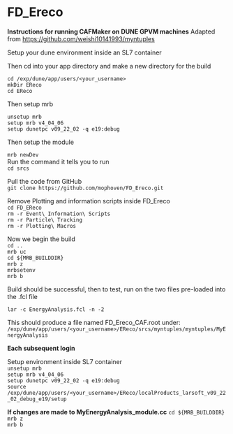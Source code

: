 # FD_Ereco
**Instructions for running CAFMaker on DUNE GPVM machines**
Adapted from https://github.com/weishi10141993/myntuples

Setup your dune environment inside an SL7 container

Then cd into your app directory and make a new directory for the build

```cd /exp/dune/app/users/<your_username>```<br/>
```mkDir EReco```<br/>
```cd EReco```<br/>

Then setup mrb <br/>

```unsetup mrb```<br/>
```setup mrb v4_04_06```<br/>
```setup dunetpc v09_22_02 -q e19:debug```<br/>

Then setup the module<br/>

```mrb newDev```<br/>
Run the command it tells you to run<br/>
```cd srcs```<br/>

Pull the code from GitHub<br/>
```git clone https://github.com/mophoven/FD_Ereco.git```<br/>

Remove Plotting and information scripts inside FD_Ereco<br/>
```cd FD_EReco```<br/>
```rm -r Event\ Information\ Scripts```<br/>
```rm -r Particle\ Tracking```<br/>
```rm -r Plotting\ Macros```<br/>

Now we begin the build<br/>
```cd ..```<br/>
```mrb uc```<br/>
```cd ${MRB_BUILDDIR}```<br/>
```mrb z```<br/>
```mrbsetenv```<br/>
```mrb b```<br/>

Build should be successful, then to test, run on the two files pre-loaded into the .fcl file<br/>

```lar -c EnergyAnalysis.fcl -n -2```<br/>

This should produce a file named FD_Ereco_CAF.root under: ```/exp/dune/app/users/<your_username>/EReco/srcs/myntuples/myntuples/MyEnergyAnalysis```<br/>

**Each subsequent login**<br/>

Setup environment inside SL7 container<br/>
```unsetup mrb```<br/>
```setup mrb v4_04_06```<br/>
```setup dunetpc v09_22_02 -q e19:debug```<br/>
```source /exp/dune/app/users/<your_username>/EReco/localProducts_larsoft_v09_22_02_debug_e19/setup```<br/>

**If changes are made to MyEnergyAnalysis_module.cc**
```cd ${MRB_BUILDDIR}```<br/>
```mrb z```<br/>
```mrb b```<br/>



